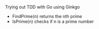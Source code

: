 Trying out TDD with Go using Ginkgo

- FindPrime(n) returns the nth prime
- IsPrime(n) checks if n is a prime number
